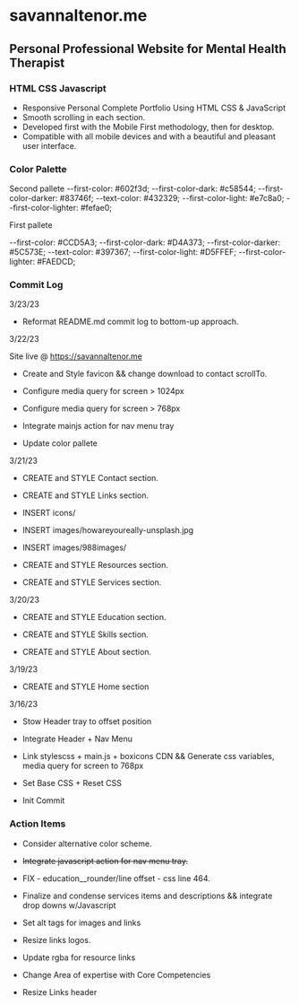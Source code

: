 # savannaltenor.me

## Personal Professional Website for Mental Health Therapist

### HTML CSS Javascript

- Responsive Personal Complete Portfolio Using HTML CSS & JavaScript
- Smooth scrolling in each section.
- Developed first with the Mobile First methodology, then for desktop.
- Compatible with all mobile devices and with a beautiful and pleasant user interface.

### Color Palette

Second pallete
  --first-color: #602f3d;
  --first-color-dark: #c58544;
  --first-color-darker: #83746f;
  --text-color: #432329;
  --first-color-light: #e7c8a0;
  --first-color-lighter: #fefae0;

First pallete

  --first-color: #CCD5A3;
  --first-color-dark: #D4A373;
  --first-color-darker: #5C573E;
  --text-color: #397367;
  --first-color-light: #D5FFEF;
  --first-color-lighter: #FAEDCD;

### Commit Log

3/23/23

- Reformat README.md commit log to bottom-up approach. 

3/22/23

Site live @ <https://savannaltenor.me>

- Create and Style favicon && change download to contact scrollTo.

- Configure media query for screen > 1024px

- Configure media query for screen > 768px

- Integrate mainjs action for nav menu tray

- Update color pallete

3/21/23

- CREATE and STYLE Contact section.

- CREATE and STYLE Links section.

- INSERT icons/

- INSERT images/howareyoureally-unsplash.jpg

- INSERT images/988images/

- CREATE and STYLE Resources section.

- CREATE and STYLE Services section.

3/20/23

- CREATE and STYLE Education section.

- CREATE and STYLE Skills section.

- CREATE and STYLE About section.

3/19/23

- CREATE and STYLE Home section

3/16/23

- Stow Header tray to offset position

- Integrate Header + Nav Menu

- Link stylescss + main.js + boxicons CDN && Generate css  variables, media query for screen to 768px

- Set Base CSS + Reset CSS

- Init Commit

### Action Items

- Consider alternative color scheme.

- ~~Integrate javascript action for nav menu tray.~~

- FIX - education__rounder/line offset - css line 464.

- Finalize and condense services items and descriptions && integrate drop downs w/Javascript

- Set alt tags for images and links

- Resize links logos.

- Update rgba for resource links

- Change Area of expertise with Core Competencies

- Resize Links header
